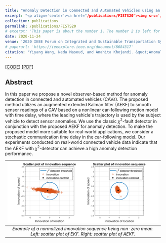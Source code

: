 ```yaml
---
title: "Anomaly Detection in Connected and Automated Vehicles using an Augmented State Formulation"
excerpt: "<p align='center'><a href="/publications/FISTS20"><img src='/images/FISTS20.png' style='width: 500px;'/></p>"
collection: publications
permalink: /publications/FISTS20
# excerpt: 'This paper is about the number 1. The number 2 is left for future work.'
date: 2020-11-24
venue: '2020 IEEE Forum on Integrated and Sustainable Transportation Systems (FISTS)'
# paperurl: 'https://ieeexplore.ieee.org/document/8684317'
citation: 'Yiyang Wang, Neda Masoud, and Anahita Khojandi. &quot;Anomaly Detection in Connected and Automated Vehicles using an Augmented State Formulation.&quot; <i>In 2020 Forum on Integrated and Sustainable Transportation Systems (FISTS), pp. 156-161. IEEE, 2020.</i>'
---
```


[[CODE]](https://github.com/yiyang920/CF_Anomaly_Detection)
[[PDF]](https://yiyang920.github.io/files/articles/FISTS20.pdf)


## Abstract
In this paper we propose a novel observer-based method for anomaly detection in connected and automated vehicles (CAVs). The proposed method utilizes an augmented extended Kalman filter (AEKF) to smooth sensor readings of a CAV based on a nonlinear car-following motion model with time delay, where the leading vehicle's trajectory is used by the subject vehicle to detect sensor anomalies. We use the classic $\chi^2$-fault detector in conjunction with the proposed AEKF for anomaly detection. To make the proposed model more suitable for real-world applications, we consider a stochastic communication time delay in the car-following model. Our experiments conducted on real-world connected vehicle data indicate that the AEKF with $\chi^2$-detector can achieve a high anomaly detection performance.

| ![](/images/FISTS20.png) |
|:--:|
| *Example of a normalized innovation sequence being non-zero mean. Left: scatter plot of EKF. Right: scatter plot of AEKF.* |